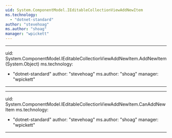 ```yaml
---
uid: System.ComponentModel.IEditableCollectionViewAddNewItem
ms.technology: 
  - "dotnet-standard"
author: "stevehoag"
ms.author: "shoag"
manager: "wpickett"
---
```


---
uid: System.ComponentModel.IEditableCollectionViewAddNewItem.AddNewItem(System.Object)
ms.technology: 
  - "dotnet-standard"
author: "stevehoag"
ms.author: "shoag"
manager: "wpickett"
---

---
uid: System.ComponentModel.IEditableCollectionViewAddNewItem.CanAddNewItem
ms.technology: 
  - "dotnet-standard"
author: "stevehoag"
ms.author: "shoag"
manager: "wpickett"
---
